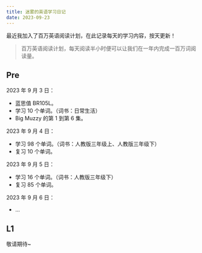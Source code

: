 ```yaml
---
title: 迷雾的英语学习日记
date: 2023-09-23
---
```


最近我加入了百万英语阅读计划，在此记录每天的学习内容，按天更新！

> 百万英语阅读计划，每天阅读半小时便可以让我们在一年内完成一百万词阅读量。

## Pre

2023 年 9 月 3 日：

- 蓝思值 BR105L。
- 学习 10 个单词。（词书：日常生活）
- Big Muzzy 的第 1 到第 6 集。

2023 年 9 月 4 日：

- 学习 98 个单词。（词书：人教版三年级上、人教版三年级下）
- 复习 10 个单词。

2023 年 9 月 5 日：

- 学习 16 个单词。（词书：人教版三年级下）
- 复习 85 个单词。

2023 年 9 月 6 日：

- ...

## L1

敬请期待~

